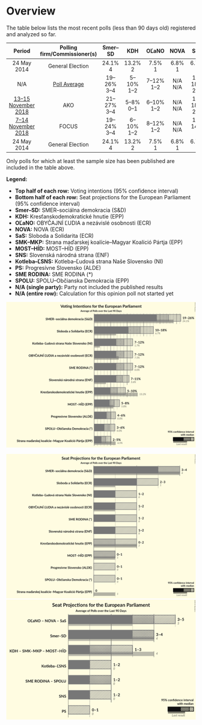 # Overview

The table below lists the most recent polls (less than 90 days old) registered and analyzed so far.

| Period     | Polling firm/Commissioner(s) | Smer–SD | KDH | OĽaNO | NOVA | SaS | SMK–MKP | MOST–HÍD | SNS | Kotleba–ĽSNS | PS | SME RODINA | SPOLU |
|:----------:|:----------------------------:|:--:|:--:|:--:|:--:|:--:|:--:|:--:|:--:|:--:|:--:|:--:|:--:|
| 24 May 2014 | General Election | 24.1% <br> 4 | 13.2% <br> 2 | 7.5% <br> 1 | 6.8% <br> 1 | 6.7% <br> 1 | 6.5% <br> 1 | 5.8% <br> 1 | 3.6% <br> 0 | 1.7% <br> 0 | 0.0% <br> 0 | 0.0% <br> 0 | 0.0% <br> 0 |
| N/A | [Poll Average](average.html) | 19–26% <br> 3–4 | 5–10% <br> 1–2 | 7–12% <br> 1–2 | N/A <br> N/A | 10–18% <br> 2–3 | 2–5% <br> 0 | 5–8% <br> 0–1 | 7–11% <br> 1–2 | 7–12% <br> 1–2 | 4–6% <br> 0–1 | 7–12% <br> 1–2 | 3–6% <br> 0–1 |
| [13–15 November 2018](2018-11-15-AKO.html) | AKO | 21–27% <br> 3–4 | 5–8% <br> 0–1 | 6–10% <br> 1–2 | N/A <br> N/A | 14–18% <br> 2–3 | 2–4% <br> 0 | 5–8% <br> 0–1 | 7–11% <br> 1–2 | 6–10% <br> 1–2 | 4–7% <br> 0–1 | 8–12% <br> 1–2 | 3–5% <br> 0–1 |
| [7–14 November 2018](2018-11-14-FOCUS.html) | FOCUS | 19–24% <br> 3–4 | 6–10% <br> 1–2 | 8–12% <br> 1–2 | N/A <br> N/A | 10–14% <br> 2 | 3–5% <br> 0 | 5–8% <br> 1 | 6–10% <br> 1 | 8–12% <br> 1–2 | 4–7% <br> 0–1 | 6–10% <br> 1 | 4–7% <br> 0–1 |
| 24 May 2014 | General Election | 24.1% <br> 4 | 13.2% <br> 2 | 7.5% <br> 1 | 6.8% <br> 1 | 6.7% <br> 1 | 6.5% <br> 1 | 5.8% <br> 1 | 3.6% <br> 0 | 1.7% <br> 0 | 0.0% <br> 0 | 0.0% <br> 0 | 0.0% <br> 0 |

Only polls for which at least the sample size has been published are included in the table above.

**Legend:**
+ **Top half of each row:** Voting intentions (95% confidence interval)
+ **Bottom half of each row:** Seat projections for the European Parliament (95% confidence interval)
+ **Smer–SD:** SMER–sociálna demokracia (S&D)
+ **KDH:** Kresťanskodemokratické hnutie (EPP)
+ **OĽaNO:** OBYČAJNÍ ĽUDIA a nezávislé osobnosti (ECR)
+ **NOVA:** NOVA (ECR)
+ **SaS:** Sloboda a Solidarita (ECR)
+ **SMK–MKP:** Strana maďarskej koalície–Magyar Koalíció Pártja (EPP)
+ **MOST–HÍD:** MOST–HÍD (EPP)
+ **SNS:** Slovenská národná strana (ENF)
+ **Kotleba–ĽSNS:** Kotleba–Ľudová strana Naše Slovensko (NI)
+ **PS:** Progresívne Slovensko (ALDE)
+ **SME RODINA:** SME RODINA (*)
+ **SPOLU:** SPOLU–Občianska Demokracia (EPP)
+ **N/A (single party):** Party not included the published results
+ **N/A (entire row):** Calculation for this opinion poll not started yet


![Graph with voting intentions not yet produced](average.png "Voting Intentions")

![Graph with seats not yet produced](average-seats.png "Seats")
![Graph with coalitions seats not yet produced](average-coalitions-seats.png "Coalitions Seats")

